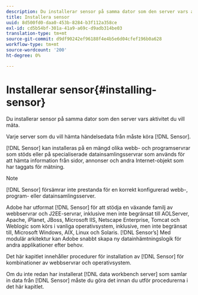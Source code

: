 ```yaml
---
description: Du installerar sensor på samma dator som den server vars aktivitet du vill mäta.
title: Installera sensor
uuid: 8d500fd0-daa0-453b-8284-b3f112a358ce
exl-id: cd5b54bf-301a-41a9-a69c-d9adb314be03
translation-type: tm+mt
source-git-commit: d9df90242ef96188f4e4b5e6d04cfef196b0a628
workflow-type: tm+mt
source-wordcount: '200'
ht-degree: 0%

---
```


# Installerar sensor{#installing-sensor}

Du installerar sensor på samma dator som den server vars aktivitet du vill mäta.

Varje server som du vill hämta händelsedata från måste köra [!DNL Sensor].

[!DNL Sensor] kan installeras på en mängd olika webb- och programservrar som stöds eller på specialiserade datainsamlingsservrar som används för att hämta information från sidor, annonser och andra Internet-objekt som har taggats för mätning.

>[!NOTE]
>
>[!DNL Sensor] försämrar inte prestanda för en korrekt konfigurerad webb-, program- eller datainsamlingsserver.

Adobe har utformat [!DNL Sensor] för att stödja en växande familj av webbservrar och J2EE-servrar, inklusive men inte begränsat till AOLServer, Apache, iPlanet, JBoss, Microsoft IIS, Netscape Enterprise, Tomcat och Weblogic som körs i vanliga operativsystem, inklusive, men inte begränsat till, Microsoft Windows, AIX, Linux och Solaris. [!DNL Sensor’s] Med modulär arkitektur kan Adobe snabbt skapa ny datainhämtningslogik för andra applikationer efter behov.

Det här kapitlet innehåller procedurer för installation av [!DNL Sensor] för kombinationer av webbservrar och operativsystem.

Om du inte redan har installerat [!DNL data workbench server] som samlar in data från [!DNL Sensor] måste du göra det innan du utför procedurerna i det här kapitlet.
